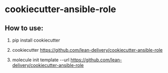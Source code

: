 cookiecutter-ansible-role
=========

## How to use:

1. pip install cookiecutter
1. cookiecutter https://github.com/lean-delivery/cookiecutter-ansible-role

1. molecule init template --url https://github.com/lean-delivery/cookiecutter-ansible-role